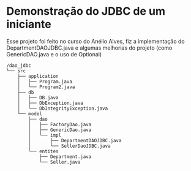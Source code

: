 # Demonstração do JDBC de um iniciante

Esse projeto foi feito no curso do Anélio Alves, fiz a implementação do DepartmentDAOJDBC.java e algumas melhorias do projeto (como GenericDAO.java e o uso de Optional)

```
/dao_jdbc
└── src
    ├── application
    │   ├── Program.java
    │   └── Program2.java
    ├── db
    │   ├── DB.java
    │   ├── DbException.java
    │   └── DbIntegrityException.java
    └── model
        ├── dao
        │   ├── FactoryDao.java
        │   ├── GenericDao.java
        │   └── impl
        │       ├── DepartmentDAOJDBC.java
        │       └── SellerDaoJDBC.java
        └── entites
            ├── Department.java
            └── Seller.java
```
